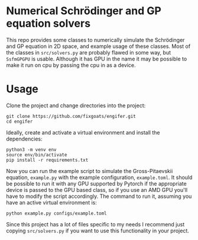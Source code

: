 # Numerical Schrödinger and GP equation solvers

This repo provides some classes to numerically simulate the Schrödinger
and GP equation in 2D space, and example usage of these classes. Most of the
classes in `src/solvers.py` are probably flawed in some way, but `SsfmGPGPU`
is usable. Although it has GPU in the name it may be possible to make it run on
cpu by passing the cpu in as a device.

# Usage
Clone the project and change directories into the project:
```
git clone https://github.com/fixgoats/engifer.git
cd engifer
```
Ideally, create and activate a virtual environment and install the dependencies:
```
python3 -m venv env
source env/bin/activate
pip install -r requirements.txt
```
Now you can run the example script to simulate the Gross-Pitaevskii equation,
`example.py` with the example configuration, `example.toml`. It should be possible
to run it with any GPU supported by Pytorch if the appropriate device is passed
to the GPU based class, so if you use an AMD GPU you'll have to modify the script
accordingly.  The command to run it, assuming you have an active virtual environment
is:
```
python example.py configs/example.toml
```
Since this project has a lot of files specific to my needs I recommend just copying
`src/solvers.py` if you want to use this functionality in your project.
